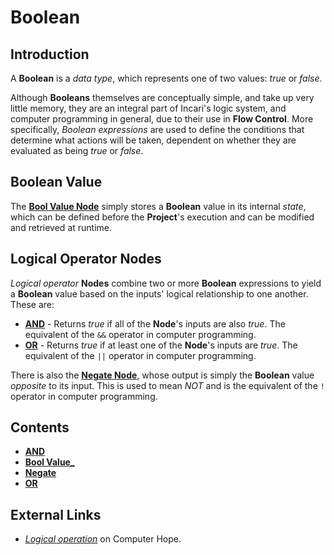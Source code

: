 # Boolean

## Introduction

A **Boolean** is a _data type_, which represents one of two values: _true_ or _false_.

Although **Booleans** themselves are conceptually simple, and take up very little memory, they are an integral part of Incari's logic system, and computer programming in general, due to their use in **Flow Control**. More specifically, _Boolean expressions_ are used to define the conditions that determine what actions will be taken, dependent on whether they are evaluated as being _true_ or _false_.

## Boolean Value

The [**Bool Value Node**](bool-value.md) simply stores a **Boolean** value in its internal _state_, which can be defined before the **Project**'s execution and can be modified and retrieved at runtime.

## Logical Operator Nodes

_Logical operator_ **Nodes** combine two or more **Boolean** expressions to yield a **Boolean** value based on the inputs' logical relationship to one another. These are:

* [**AND**](and.md) - Returns _true_ if all of the **Node**'s inputs are also _true_. The equivalent of the `&&` operator in computer programming.
* [**OR**](or.md) - Returns _true_ if at least one of the **Node**'s inputs are _true_. The equivalent of the `||` operator in computer programming.

There is also the [**Negate Node**](negate.md), whose output is simply the **Boolean** value _opposite_ to its input. This is used to mean _NOT_ and is the equivalent of the `!` operator in computer programming.

## Contents

* [**AND**](and.md)
* [**Bool Value_**](bool-value.md)
* [**Negate**](negate.md)
* [**OR**](or.md)

## External Links

* [_Logical operation_](https://www.computerhope.com/jargon/l/logioper.htm) on Computer Hope.

